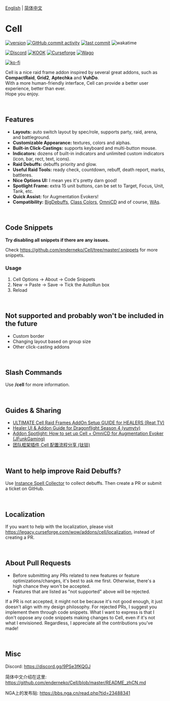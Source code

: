 [English](https://github.com/enderneko/Cell/blob/master/README.md) | [简体中文](https://github.com/enderneko/Cell/blob/master/README_zhCN.md)

# Cell

[![version](https://img.shields.io/github/v/release/enderneko/Cell)](https://github.com/enderneko/Cell/releases)
[![GitHub commit activity](https://img.shields.io/github/commit-activity/m/enderneko/Cell)](https://github.com/enderneko/Cell/commits/master)
[![last commit](https://img.shields.io/github/last-commit/enderneko/Cell)](https://github.com/enderneko/Cell/commits/master)
![wakatime](https://wakatime.com/badge/user/b2ffce60-8269-440f-81a0-7316f36a6085/project/82ff5b42-1fec-416d-9d8d-50b586ceea0c.svg)

[![Discord](https://img.shields.io/discord/1122747237546610760?label=Discord&color=5865F2)](https://discord.gg/9PSe3fKQGJ)
[![KOOK](https://img.shields.io/badge/KOOK-87eb00)](https://kook.top/q4T7yp)
[![Curseforge](https://img.shields.io/curseforge/dt/409666?label=CurseForge&color=F16436)](https://www.curseforge.com/wow/addons/cell)
[![Wago](https://img.shields.io/badge/Wago-Cell-ad1319)](https://addons.wago.io/addons/cell)

[![ko-fi](https://ko-fi.com/img/githubbutton_sm.svg)](https://ko-fi.com/enderneko)

Cell is a nice raid frame addon inspired by several great addons, such as __CompactRaid__, __Grid2__, __Aptechka__ and __VuhDo__.  
With a more human-friendly interface, Cell can provide a better user experience, better than ever.  
Hope you enjoy.

&nbsp;

## Features

- __Layouts:__ auto switch layout by spec/role, supports party, raid, arena, and battleground.
- __Customizable Appearance:__ textures, colors and alphas.
- __Built-in Click-Castings:__ supports keyboard and multi-button mouse.
- __Indicators:__ dozens of built-in indicators and unlimited custom indicators (icon, bar, rect, text, icons).
- __Raid Debuffs:__ debuffs priority and glow.
- __Useful Raid Tools:__ ready check, countdown, rebuff, death report, marks, battleres.
- __Nice Options UI:__ I mean yes it's pretty darn good!
- __Spotlight Frame:__ extra 15 unit buttons, can be set to Target, Focus, Unit, Tank, etc.
- __Quick Assist:__ for Augmentation Evokers!
- __Compatibility:__ [BigDebuffs](https://www.curseforge.com/wow/addons/bigdebuffs), [Class Colors](https://www.curseforge.com/wow/addons/classcolors), [OmniCD](https://www.curseforge.com/wow/addons/omnicd) and of course, [WAs](https://wago.io/weakauras).

&nbsp;

## Code Snippets

__Try disabling all snippets if there are any issues.__

Check <https://github.com/enderneko/Cell/tree/master/.snippets> for more snippets.

### Usage

1. Cell Options -> About -> Code Snippets
2. New -> Paste -> Save -> Tick the AutoRun box
3. Reload

&nbsp;

## Not supported and probably won't be included in the future

- Custom border
- Changing layout based on group size
- Other click-casting addons

&nbsp;

## Slash Commands

Use __/cell__ for more information.

&nbsp;

## Guides & Sharing

- [ULTIMATE Cell Raid Frames AddOn Setup GUIDE for HEALERS (Reat TV)](https://www.youtube.com/watch?v=ntXko7htO2I)
- [Healer UI & Addon Guide for Dragonflight Season 4 (yumytv)](https://www.youtube.com/watch?v=XcXvXxFipOE)
- [Addon Spotlight: How to set up Cell + OmniCD for Augmentation Evoker (JFunkGaming)](https://www.youtube.com/watch?v=PMvtgJv-808)
- [团队框架插件 Cell 配置流程分享 (钛锬)](https://bbs.nga.cn/read.php?tid=32921170)

&nbsp;

## Want to help improve Raid Debuffs?

Use [Instance Spell Collector](https://www.curseforge.com/wow/addons/instance-spell-collector) to collect debuffs. Then create a PR or submit a ticket on GitHub.

&nbsp;

## Localization

If you want to help with the localization, please visit <https://legacy.curseforge.com/wow/addons/cell/localization>, instead of creating a PR.

&nbsp;

## About Pull Requests

- Before submitting any PRs related to new features or feature optimizations/changes, it's best to ask me first. Otherwise, there's a high chance they won't be accepted.
- Features that are listed as "not supported" above will be rejected.

If a PR is not accepted, it might not be because it's not good enough, it just doesn't align with my design philosophy.
For rejected PRs, I suggest you implement them through code snippets.
What I want to express is that I don't oppose any code snippets making changes to Cell, even if it's not what I envisioned.
Regardless, I appreciate all the contributions you've made!

&nbsp;

## Misc

Discord: <https://discord.gg/9PSe3fKQGJ>

简体中文介绍在这里: <https://github.com/enderneko/Cell/blob/master/README_zhCN.md>

NGA上的发布贴: <https://bbs.nga.cn/read.php?tid=23488341>

